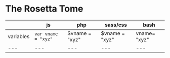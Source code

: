 # The Rosetta Tome

|     | js  | php | sass/css | bash |
| --- | --- | --- | --- | --- |
|variables| `var vname = "xyz"`|$vname = "xyz"| $vname = "xyz"| vname= "xyz"|
| --- | --- | --- | --- | --- |
